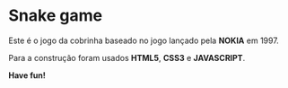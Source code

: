# Snake game

Este é o jogo da cobrinha baseado no jogo lançado pela **NOKIA** em 1997.

Para a construção foram usados **HTML5**, **CSS3** e **JAVASCRIPT**.

**Have fun!**
